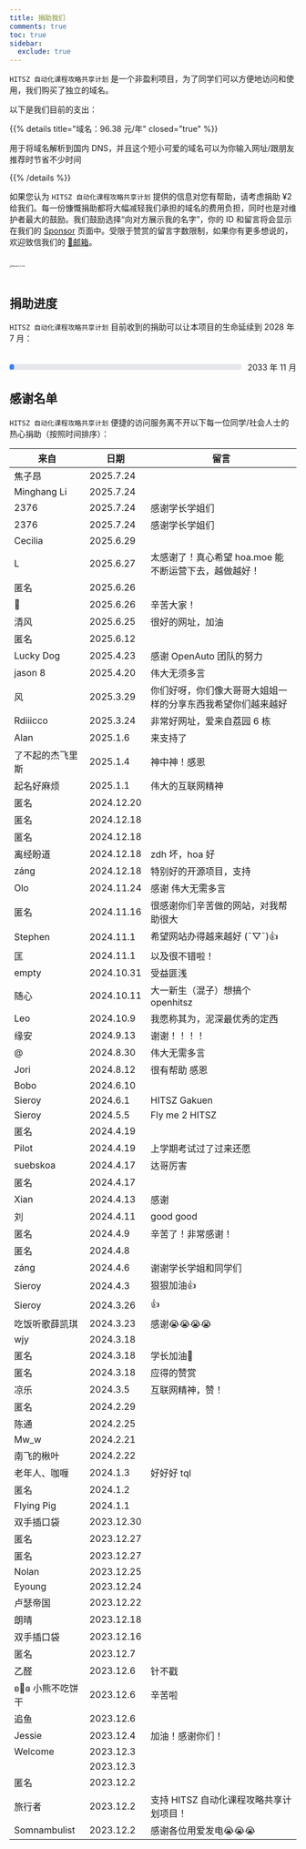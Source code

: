 ```yaml
---
title: 捐助我们
comments: true
toc: true
sidebar:
  exclude: true
---
```


`HITSZ 自动化课程攻略共享计划` 是一个非盈利项目，为了同学们可以方便地访问和使用，我们购买了独立的域名。

以下是我们目前的支出：

{{% details title="域名：96.38 元/年" closed="true" %}}

用于将域名解析到国内 DNS，并且这个短小可爱的域名可以为你输入网址/跟朋友推荐时节省不少时间

{{% /details %}}

如果您认为 `HITSZ 自动化课程攻略共享计划` 提供的信息对您有帮助，请考虑捐助 ¥2 给我们。每一份慷慨捐助都将大幅减轻我们承担的域名的费用负担，同时也是对维护者最大的鼓励。我们鼓励选择“向对方展示我的名字”，你的 ID 和留言将会显示在我们的 [Sponsor](https://hoa.moe/sponsor/) 页面中。受限于赞赏的留言字数限制，如果你有更多想说的，欢迎致信我们的 [📮邮箱](mailto:hi@hoa.moe)。

<br>
<img src="/images/sponsor.webp" alt="Reward_Code" style="zoom:25%; display: block; margin: 0 auto;" />
<br>

## 捐助进度

`HITSZ 自动化课程攻略共享计划` 目前收到的捐助可以让本项目的生命延续到 2028 年 7 月：

<br>
<div style="display: flex; align-items: center; width: 100%;">
    <div style="flex: 1; background-color: #e5e7eb; border-radius: 9999px; height: 10px; margin-right: 10px;">
        <div class="progress-bar" style="background-color: #3b82f6; height: 100%; border-radius: 9999px; width: 45%;"></div>
    </div>
    <span>2033 年 11 月</span>
</div>

<style>
.progress-bar {
    background-color: #3b82f6;
    animation: fill 3s forwards;
}

@keyframes fill {
    from {
        width: 0%;
    }
    to {
        width: 46%;
    }
}
</style>

<!-- 目前已经续费至 2027 年 11 月-->
<!-- 2023 年 11 月 -2024 年 11 月域名费用：$13.99 -> 101.70 -->
<!-- 2024 年 11 月 -2025 年 11 月域名费用：¥104 -->
<!-- 2025 年 11 月 -2027 年 11 月域名费用：¥192.76 -->
<!-- 2025 年 7 月 20 前端开发设备资助费用：¥50 -->
<!-- 贴纸周边费用：¥59 -->
<!-- 截止 2025.1.6 获得的捐助：¥515.9 -->
<!-- 截止 2025.1.6 的总支出：¥457.46 -->
<!-- 截止 2025.6.29 获得的捐助：¥719.78 -->
<!-- 截止 2025.6.29 的总支出：¥457.46 -->
<!-- 截止 2025.8.6 获得的捐助：¥1024.78 -->
<!-- 截止 2025.8.6 的总支出：¥507.46 -->

## 感谢名单

`HITSZ 自动化课程攻略共享计划` 便捷的访问服务离不开以下每一位同学/社会人士的热心捐助（按照时间排序）：

| 来自                | 日期       | 留言                              |
|-------------------|------------|----------------------------------|
| 焦子昂      | 2025.7.24  |   |
| Minghang Li      | 2025.7.24  |   |
| 2376      | 2025.7.24  | 感谢学长学姐们  |
| 2376      | 2025.7.24  | 感谢学长学姐们  |
| Cecilia      | 2025.6.29  |              |
| L      | 2025.6.27  | 太感谢了！真心希望 hoa.moe 能不断运营下去，越做越好！             |
| 匿名           | 2025.6.26        |    |
| 🦦          | 2025.6.26        | 辛苦大家！   |
| 清风             | 2025.6.25        | 很好的网址，加油   |
| 匿名             | 2025.6.12        |    |
| Lucky Dog             | 2025.4.23        | 感谢 OpenAuto 团队的努力   |
| jason 8             | 2025.4.20        | 伟大无须多言   |
| 风             | 2025.3.29        | 你们好呀，你们像大哥哥大姐姐一样的分享东西我希望你们越来越好   |
| Rdiiicco             | 2025.3.24        | 非常好网址，爱来自荔园 6 栋   |
| Alan             | 2025.1.6        | 来支持了   |
| 了不起的杰飞里斯 | 2025.1.4       | 神中神！感恩 |
| 起名好麻烦       | 2025.1.1    | 伟大的互联网精神 |
| 匿名             | 2024.12.20                   |  |
| 匿名            | 2024.12.18  |         |
| 匿名            | 2024.12.18  |         |
| 离经盼道            | 2024.12.18  | zdh 坏，hoa 好        |
| záng            | 2024.12.18  | 特别好的开源项目，支持       |
| Olo            | 2024.11.24  | 感谢 伟大无需多言        |
| 匿名            | 2024.11.16  | 很感谢你们辛苦做的网站，对我帮助很大         |
| Stephen            | 2024.11.1  | 希望网站办得越来越好 (¯▽¯)👍                                |
| 匡            | 2024.11.1  | 以及很不错啦！                                |
| empty            | 2024.10.31  | 受益匪浅                                |
| 随心            | 2024.10.11  | 大一新生（混子）想搞个 openhitsz                                |
| Leo            | 2024.10.9  | 我愿称其为，泥深最优秀的定西                                |
| 缘安            | 2024.9.13  | 谢谢！！！！                                |
| @            | 2024.8.30  | 伟大无需多言                                 |
| Jori            | 2024.8.12  | 很有帮助 感恩                                 |
| Bobo            | 2024.6.10  |                                  |
| Sieroy            | 2024.6.1  | HITSZ Gakuen                                 |
| Sieroy            | 2024.5.5  | Fly me 2 HITSZ                                 |
| 匿名            | 2024.4.19  |                                  |
| Pilot            | 2024.4.19  | 上学期考试过了过来还愿                                 |
| suebskoa            | 2024.4.17  | 达哥厉害                                 |
| 匿名            | 2024.4.17  |                                  |
| Xian            | 2024.4.13  | 感谢                                 |
| 刘            | 2024.4.11  | good good                                 |
| 匿名            | 2024.4.9  | 辛苦了！非常感谢！                                 |
| 匿名            | 2024.4.8  |                                  |
| záng              | 2024.4.6  | 谢谢学长学姐和同学们                |
| Sieroy            | 2024.4.3  | 狠狠加油👍                               |
| Sieroy            | 2024.3.26  | 👍                               |
| 吃饭听歌薛凯琪      | 2024.3.23  | 感谢😭😭😭😭                     |
| wjy               | 2024.3.18  |                                  |
| 匿名            | 2024.3.18  | 学长加油🫡                      |
| 匿名            | 2024.3.18  | 应得的赞赏                       |
| 凉乐                | 2024.3.5   | 互联网精神，赞！                  |
| 匿名            | 2024.2.29  |                                  |
| 陈通                | 2024.2.25  |                                  |
| Mw_w              | 2024.2.21  |                                  |
| 南飞的楸叶          | 2024.2.22  |                                  |
| 老年人、咖喱        | 2024.1.3   | 好好好 tql                        |
| 匿名            | 2024.1.2   |                                  |
| Flying Pig        | 2024.1.1   |                                  |
| 双手插口袋          | 2023.12.30 |                                  |
| 匿名            | 2023.12.27 |                                  |
| 匿名            | 2023.12.27 |                                  |
| Nolan             | 2023.12.25 |                                  |
| Eyoung            | 2023.12.24 |                                  |
| 卢瑟帝国            | 2023.12.22 |                                  |
| 朗晴                | 2023.12.18 |                                  |
| 双手插口袋          | 2023.12.16 |                                  |
| 匿名            | 2023.12.7  |                                  |
| 乙醛                | 2023.12.6  | 针不戳                           |
| ʚ🧸ɞ  小熊不吃饼干 | 2023.12.6  | 辛苦啦                           |
| 追鱼                | 2023.12.6  |                                  |
| Jessie            | 2023.12.4  | 加油！感谢你们！                   |
| Welcome           | 2023.12.3  |                                  |
|                   | 2023.12.3  |                                  |
| 匿名            | 2023.12.2  |                                  |
| 旅行者              | 2023.12.2  | 支持 HITSZ 自动化课程攻略共享计划项目！ |
| Somnambulist      | 2023.12.2  | 感谢各位用爱发电😭😭😭             |
